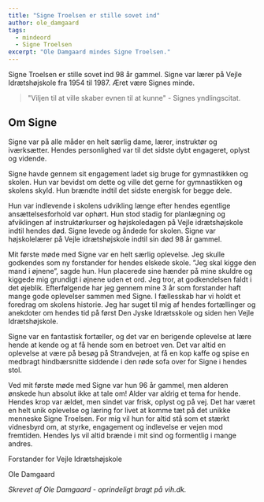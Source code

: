 ```yaml
---
title: "Signe Troelsen er stille sovet ind"
author: ole_damgaard
tags:
  - mindeord
  - Signe Troelsen
excerpt: "Ole Damgaard mindes Signe Troelsen."
---
```


Signe Troelsen er stille sovet ind 98 år gammel. Signe var lærer på Vejle Idrætshøjskole fra 1954 til 1987. Æret være Signes minde.

> "Viljen til at ville skaber evnen til at kunne" - Signes yndlingscitat.

## Om Signe

Signe var på alle måder en helt særlig dame, lærer, instruktør og iværksætter. Hendes personlighed var til det sidste dybt engageret, oplyst og vidende.

Signe havde gennem sit engagement ladet sig bruge for gymnastikken og skolen. Hun var bevidst om dette og ville det gerne for gymnastikken og skolens skyld. Hun brændte indtil det sidste energisk for begge dele.

Hun var indlevende i skolens udvikling længe efter hendes egentlige ansættelsesforhold var ophørt. Hun stod stadig for planlægning og afviklingen af instruktørkurser og højskoledagen på Vejle idrætshøjskole indtil hendes død. Signe levede og åndede for skolen. Signe var højskolelærer på Vejle idrætshøjskole indtil sin død 98 år gammel.

Mit første møde med Signe var en helt særlig oplevelse. Jeg skulle godkendes som ny forstander for hendes elskede skole. ”Jeg skal kigge den mand i øjnene”, sagde hun. Hun placerede sine hænder på mine skuldre og kiggede mig grundigt i øjnene uden et ord. Jeg tror, at godkendelsen faldt i det øjeblik. Efterfølgende har jeg gennem mine 3 år som forstander haft mange gode oplevelser sammen med Signe. I fællesskab har vi holdt et foredrag om skolens historie. Jeg har suget til mig af hendes fortællinger og anekdoter om hendes tid på først Den Jyske Idrætsskole og siden hen Vejle Idrætshøjskole.

Signe var en fantastisk fortæller, og det var en berigende oplevelse at lære hende at kende og at få hende som en betroet ven. Det var altid en oplevelse at være på besøg på Strandvejen, at få en kop kaffe og spise en medbragt hindbærsnitte siddende i den røde sofa over for Signe i hendes stol.

Ved mit første møde med Signe var hun 96 år gammel, men alderen ønskede hun absolut ikke at tale om! Alder var aldrig et tema for hende. Hendes krop var ældet, men sindet var frisk, oplyst og på vej. Det har været en helt unik oplevelse og læring for livet at komme tæt på det unikke menneske Signe Troelsen. For mig vil hun for altid stå som et stærkt vidnesbyrd om, at styrke, engagement og indlevelse er vejen mod fremtiden. Hendes lys vil altid brænde i mit sind og formentlig i mange andres.

Forstander for Vejle Idrætshøjskole

Ole Damgaard

_Skrevet af Ole Damgaard - oprindeligt bragt på vih.dk._
